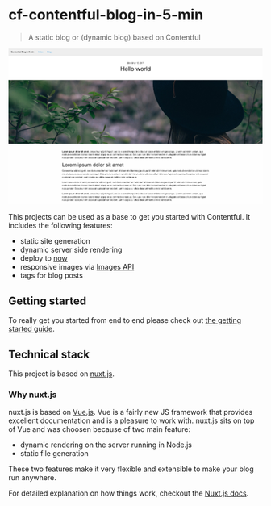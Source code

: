 # cf-contentful-blog-in-5-min

> A static blog or (dynamic blog) based on Contentful

![Preview of the Blog](./docs/images/home.png "Preview of the Blog")

This projects can be used as a base to get you started with Contentful. It includes the following features:

- static site generation
- dynamic server side rendering
- deploy to [now](https://zeit.co/now)
- responsive images via [Images API](https://www.contentful.com/developers/docs/references/images-api/)
- tags for blog posts

## Getting started

To really get you started from end to end please check out [the getting started guide](./docs/GETTING-STARTED.md).

## Technical stack

This project is based on [nuxt.js](https://nuxtjs.org/).

### Why nuxt.js

nuxt.js is based on [Vue.js](https://vuejs.org/). Vue is a fairly new JS framework that provides excellent documentation and is a pleasure to work with. nuxt.js sits on top of Vue and was choosen because of two main feature:

- dynamic rendering on the server running in Node.js
- static file generation

These two features make it very flexible and extensible to make your blog run anywhere.

For detailed explanation on how things work, checkout the [Nuxt.js docs](https://github.com/nuxt/nuxt.js).
